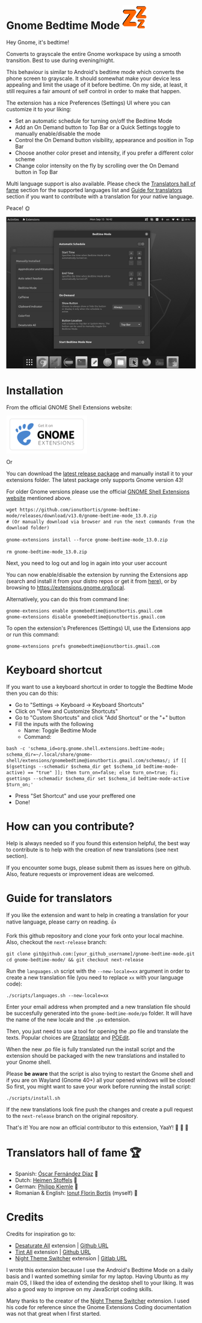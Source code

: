 # Gnome Bedtime Mode ![](./extras/images/bedtime-mode-icon.svg)

Hey Gnome, it's bedtime!

Converts to grayscale the entire Gnome workspace by using a smooth transition. Best to use during evening/night.

This behaviour is similar to Android's bedtime mode which converts the phone screen to grayscale. It should somewhat make your device less appealing and limit the usage of it before bedtime. On my side, at least, it still requires a fair amount of self control in order to make that happen.

The extension has a nice Preferences (Settings) UI where you can customize it to your liking:

- Set an automatic schedule for turning on/off the Bedtime Mode
- Add an On Demand button to Top Bar or a Quick Settings toggle to manually enable/disable the mode
- Control the On Demand button visibility, appearance and position in Top Bar
- Choose another color preset and intensity, if you prefer a different color scheme
- Change color intensity on the fly by scrolling over the On Demand button in Top Bar

Multi language support is also available. Please check the [Translators hall of fame](#translators) section for the supported languages list and [Guide for translators](#guide-for-translators) section if you want to contribute with a translation for your native language.

Peace! :sun_with_face:

![](./extras/images/screenshot.png)

# Installation

From the official GNOME Shell Extensions website:

[ego]: https://extensions.gnome.org/extension/4012/bedtime-mode/

[<img src="https://raw.githubusercontent.com/andyholmes/gnome-shell-extensions-badge/master/get-it-on-ego.svg?sanitize=true" alt="Get it on GNOME Extensions" height="100" align="middle">][ego]

Or

[latest]: https://github.com/ionutbortis/gnome-bedtime-mode/releases/download/v13.0/gnome-bedtime-mode_13.0.zip

You can download the [latest release package][latest] and manually install it to your extensions folder. The latest package only supports Gnome version 43!

For older Gnome versions please use the official [GNOME Shell Extensions website][ego] mentioned above.

```
wget https://github.com/ionutbortis/gnome-bedtime-mode/releases/download/v13.0/gnome-bedtime-mode_13.0.zip
# (Or manually download via browser and run the next commands from the download folder)

gnome-extensions install --force gnome-bedtime-mode_13.0.zip

rm gnome-bedtime-mode_13.0.zip
```

Next, you need to log out and log in again into your user account

You can now enable/disable the extension by running the Extensions app (search and install it from your distro repos or get it from [here](https://flathub.org/apps/details/org.gnome.Extensions)), or by
browsing to https://extensions.gnome.org/local.

Alternatively, you can do this from command line:

```
gnome-extensions enable gnomebedtime@ionutbortis.gmail.com
gnome-extensions disable gnomebedtime@ionutbortis.gmail.com
```

To open the extension's Preferences (Settings) UI, use the Extensions app or run this command:

```
gnome-extensions prefs gnomebedtime@ionutbortis.gmail.com
```

# Keyboard shortcut

If you want to use a keyboard shortcut in order to toggle the Bedtime Mode then you can do this:

- Go to "Settings -> Keyboard -> Keyboard Shortcuts"
- Click on "View and Customize Shortcuts"
- Go to "Custom Shortcuts" and click "Add Shortcut" or the "+" button
- Fill the inputs with the following
  - Name: Toggle Bedtime Mode
  - Command:

```
bash -c 'schema_id=org.gnome.shell.extensions.bedtime-mode; schema_dir=~/.local/share/gnome-shell/extensions/gnomebedtime@ionutbortis.gmail.com/schemas/; if [[ $(gsettings --schemadir $schema_dir get $schema_id bedtime-mode-active) == "true" ]]; then turn_on=false; else turn_on=true; fi; gsettings --schemadir $schema_dir set $schema_id bedtime-mode-active $turn_on;'
```

- Press "Set Shortcut" and use your preffered one
- Done!

# How can you contribute?

Help is always needed so if you found this extension helpful, the best way to contribute is to help with the creation of new translations (see next section).

If you encounter some bugs, please submit them as issues here on github. Also, feature requests or improvement ideas are welcomed.

# Guide for translators

If you like the extension and want to help in creating a translation for your native language, please carry on reading. :thumbsup:

Fork this github repository and clone your fork onto your local machine. Also, checkout the `next-release` branch:

```
git clone git@github.com:[your_github_username]/gnome-bedtime-mode.git
cd gnome-bedtime-mode/ && git checkout next-release
```

Run the `languages.sh` script with the `--new-locale=xx` argument in order to create a new translation file (you need to replace `xx` with your language code):

```
./scripts/languages.sh --new-locale=xx
```

Enter your email address when prompted and a new translation file should be succesfully generated into the `gnome-bedtime-mode/po` folder. It will have the name of the new locale and the `.po` extension.

Then, you just need to use a tool for opening the .po file and translate the texts. Popular choices are [ Gtranslator](https://flathub.org/apps/details/org.gnome.Gtranslator) and [POEdit](https://flathub.org/apps/details/net.poedit.Poedit).

When the new .po file is fully translated run the install script and the extension should be packaged with the new translations and installed to your Gnome shell.

Please **be aware** that the script is also trying to restart the Gnome shell and if you are on Wayland (Gnome 40+) all your opened windows will be closed! So first, you might want to save your work before running the install script:

```
./scripts/install.sh
```

If the new translations look fine push the changes and create a pull request to the `next-release` branch on the original repository.

That's it! You are now an official contributor to this extension, YaaY! :partying_face: :tada: :pray:

<a name="translators">

# Translators hall of fame :trophy:

- Spanish: [Óscar Fernández Díaz](https://github.com/oscfdezdz) :medal_sports:
- Dutch: [Heimen Stoffels](https://github.com/Vistaus) :medal_sports:
- German: [Philipp Kiemle](https://github.com/daPhipz) :medal_sports:
- Romanian & English: [Ionuț Florin Bortiș](https://github.com/ionutbortis) (myself) :medal_sports:

# Credits

Credits for inspiration go to:

- [Desaturate All](https://extensions.gnome.org/extension/1102/desaturate-all/) extension | [Github URL](https://github.com/laerne/desaturate_all)
- [Tint All](https://extensions.gnome.org/extension/1471/tint-all/) extension | [Github URL](https://github.com/amarovita/tint-all)
- [Night Theme Switcher](https://extensions.gnome.org/extension/2236/night-theme-switcher/) extension | [Gitlab URL](https://gitlab.com/rmnvgr/nightthemeswitcher-gnome-shell-extension/)

I wrote this extension because I use the Android's Bedtime Mode on a daily basis and I wanted something similar for my laptop. Having Ubuntu as my main OS, I liked the idea of extending the desktop shell to your liking. It was also a good way to improve on my JavaScript coding skills.

Many thanks to the creator of the [Night Theme Switcher](https://gitlab.com/rmnvgr/nightthemeswitcher-gnome-shell-extension/) extension. I used his code for reference since the Gnome Extensions Coding documentation was not that great when I first started.
